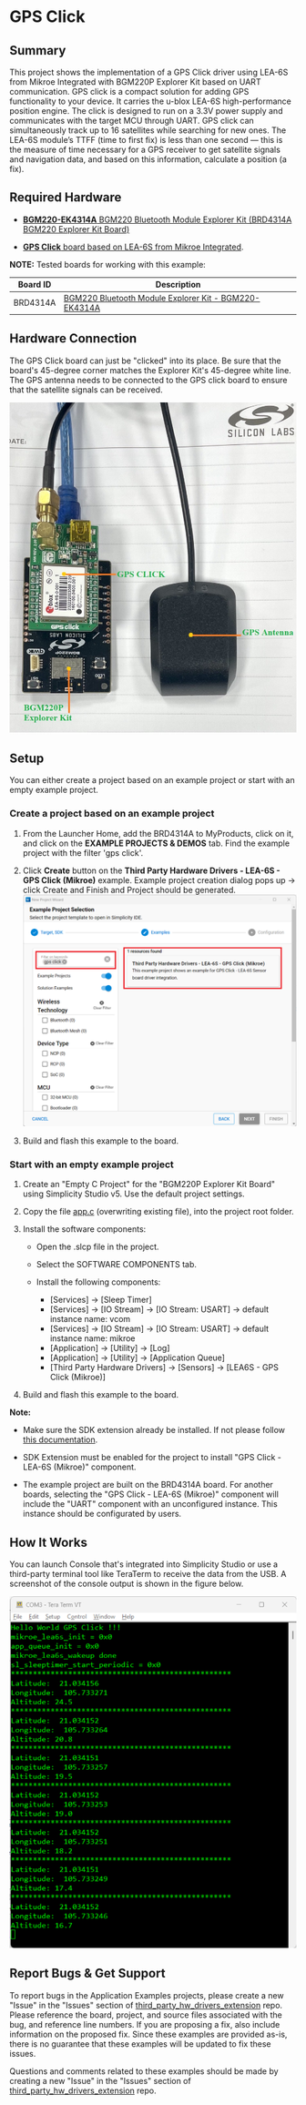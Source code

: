 # GPS Click #

## Summary ##

This project shows the implementation of a GPS Click driver using LEA-6S from Mikroe Integrated with BGM220P Explorer Kit based on UART communication.
GPS click is a compact solution for adding GPS functionality to your device. It carries the u-blox LEA-6S high-performance position engine. The click is designed to run on a 3.3V power supply and communicates with the target MCU through UART. GPS click can simultaneously track up to 16 satellites while searching for new ones. The LEA-6S module’s TTFF (time to first fix) is less than one second — this is the measure of time necessary for a GPS receiver to get satellite signals and navigation data, and based on this information, calculate a position (a fix).

## Required Hardware ##

- [**BGM220-EK4314A** BGM220 Bluetooth Module Explorer Kit (BRD4314A BGM220 Explorer Kit Board)](https://www.silabs.com/development-tools/wireless/bluetooth/bgm220-explorer-kit)

- [**GPS Click** board based on LEA-6S from Mikroe Integrated](https://www.mikroe.com/gps-click).

**NOTE:**
Tested boards for working with this example:

| Board ID | Description  |
| ---------------------- | ------ |
| BRD4314A | [BGM220 Bluetooth Module Explorer Kit - BGM220-EK4314A](https://www.silabs.com/development-tools/wireless/bluetooth/bgm220-explorer-kit?tab=overview)  |

## Hardware Connection ##

The GPS Click board can just be "clicked" into its place. Be sure that the board's 45-degree corner matches the Explorer Kit's 45-degree white line. The GPS antenna needs to be connected to the GPS click board to ensure that the satellite signals can be received.

![board](hardware_connection.png "BGM220 Explorer Kit Board and GPS Click Board")

## Setup ##

You can either create a project based on an example project or start with an empty example project.

### Create a project based on an example project ###

1. From the Launcher Home, add the BRD4314A  to MyProducts, click on it, and click on the **EXAMPLE PROJECTS & DEMOS** tab. Find the example project with the filter 'gps click'.

2. Click **Create** button on the **Third Party Hardware Drivers - LEA-6S - GPS Click (Mikroe)** example. Example project creation dialog pops up -> click Create and Finish and Project should be generated.
![Create_example](create_example.png)

3. Build and flash this example to the board.

### Start with an empty example project ###

1. Create an "Empty C Project" for the "BGM220P Explorer Kit Board" using Simplicity Studio v5. Use the default project settings.

2. Copy the file [app.c](https://github.com/SiliconLabs/third_party_hw_drivers_extension/tree/master/app/example/mikroe_gpsclick_lea6s) (overwriting existing file), into the project root folder.

3. Install the software components:

    - Open the .slcp file in the project.

    - Select the SOFTWARE COMPONENTS tab.

    - Install the following components:

        - [Services] → [Sleep Timer]
        - [Services] → [IO Stream] → [IO Stream: USART] → default instance name: vcom
        - [Services] → [IO Stream] → [IO Stream: USART] → default instance name: mikroe
        - [Application] → [Utility] → [Log]
        - [Application] → [Utility] → [Application Queue]
        - [Third Party Hardware Drivers] → [Sensors] → [LEA6S - GPS Click (Mikroe)]

4. Build and flash this example to the board.

**Note:**

- Make sure the SDK extension already be installed. If not please follow [this documentation](https://github.com/SiliconLabs/third_party_hw_drivers_extension/blob/master/README.md).

- SDK Extension must be enabled for the project to install "GPS Click - LEA-6S (Mikroe)" component.
- The example project are built on the BRD4314A board. For another boards, selecting the "GPS Click - LEA-6S (Mikroe)" component will include the "UART" component with an unconfigured instance. This instance should be configurated by users.

## How It Works ##

You can launch Console that's integrated into Simplicity Studio or use a third-party terminal tool like TeraTerm to receive the data from the USB. A screenshot of the console output is shown in the figure below.

![usb_debug](gps_log.png "USB Debug Output Data")

## Report Bugs & Get Support ##

To report bugs in the Application Examples projects, please create a new "Issue" in the "Issues" section of [third_party_hw_drivers_extension](https://github.com/SiliconLabs/third_party_hw_drivers_extension) repo. Please reference the board, project, and source files associated with the bug, and reference line numbers. If you are proposing a fix, also include information on the proposed fix. Since these examples are provided as-is, there is no guarantee that these examples will be updated to fix these issues.

Questions and comments related to these examples should be made by creating a new "Issue" in the "Issues" section of [third_party_hw_drivers_extension](https://github.com/SiliconLabs/third_party_hw_drivers_extension) repo.
